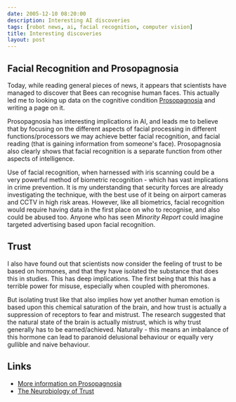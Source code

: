 ```yaml
---
date: 2005-12-10 08:20:00
description: Interesting AI discoveries
tags: [robot news, ai, facial recognition, computer vision]
title: Interesting discoveries
layout: post
---
```

## Facial Recognition and Prosopagnosia

Today, while reading general pieces of news, it appears that scientists have managed to discover that Bees can recognise human faces. This actually led me to looking up data on the cognitive condition [Prosopagnosia](/wiki/prosopagnosia "A human disability to see faces") and writing a page on it.

Prosopagnosia has interesting implications in AI, and leads me to believe that by focusing on the different aspects of facial processing in different functions/processors we may achieve better facial recognition, and facial reading (that is gaining information from someone's face). Prosopagnosia also clearly shows that facial recognition is a separate function from other aspects of intelligence.

Use of facial recognition, when harnessed with iris scanning could be a very powerful method of biometric recognition - which has vast implications in crime prevention. It is my understanding that security forces are already investigating the technique, with the best use of it being on airport cameras and CCTV in high risk areas. However, like all biometrics, facial recognition would require having data in the first place on who to recognise, and also could be abused too. Anyone who has seen *Minority Report* could imagine targeted advertising based upon facial recognition.

## Trust

I also have found out that scientists now consider the feeling of trust to be based on hormones, and that they have isolated the substance that does this in studies. This has deep implications. The first being that this has a terrible power for misuse, especially when coupled with pheromones.

But isolating trust like that also implies how yet another human emotion is based upon this chemical saturation of the brain, and how trust is actually a suppression of receptors to fear and mistrust. The research suggested that the natural state of the brain is actually mistrust, which is why trust generally has to be earned/achieved. Naturally - this means an imbalance of this hormone can lead to paranoid delusional behaviour or equally very gullible and naive behaviour.

## Links

* [More information on Prosopagnosia](/wiki/prosopagnosia "A human disability to see faces")
* [The Neurobiology of Trust](https://www.scientificamerican.com/article/the-neurobiology-of-trust/)
